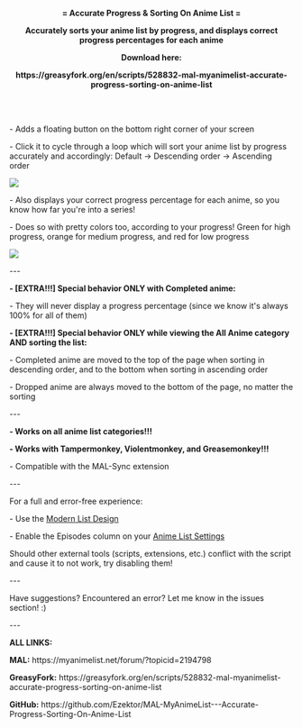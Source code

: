  
<p align = "center"><b>= Accurate Progress & Sorting On Anime List =</p>

<p align = "center">Accurately sorts your anime list by progress, and displays correct progress percentages for each anime</p>

<p align = "center">Download here:</p>

<p align = "center">https://greasyfork.org/en/scripts/528832-mal-myanimelist-accurate-progress-sorting-on-anime-list</b></p>

<br><br>

<p align = "left">- Adds a floating button on the bottom right corner of your screen</p>

<p align = "left">- Click it to cycle through a loop which will sort your anime list by progress accurately and accordingly: Default -> Descending order -> Ascending order</p>

<img src= "https://i.ibb.co/44bNsBx/Animation1.gif">

<p align = "left">- Also displays your correct progress percentage for each anime, so you know how far you're into a series!</p>

<p align = "left">- Does so with pretty colors too, according to your progress! Green for high progress, orange for medium progress, and red for low progress</p>

<img src= "https://i.ibb.co/K9wtyx5/A.png">

<p align = "left">---</p>

<p align = "left"><b>- [EXTRA!!!] Special behavior ONLY with Completed anime:</b></p>

<p align = "left">- They will never display a progress percentage (since we know it's always 100% for all of them)</p>

<p align = "left"><b>- [EXTRA!!!] Special behavior ONLY while viewing the All Anime category AND sorting the list:</b></p>

<p align = "left">- Completed anime are moved to the top of the page when sorting in descending order, and to the bottom when sorting in ascending order</p>

<p align = "left">- Dropped anime are always moved to the bottom of the page, no matter the sorting</p>

<p align = "left">---</p>

<p align = "left"><b>- Works on all anime list categories!!!</b></p>

<p align = "left"><b>- Works with Tampermonkey, Violentmonkey, and Greasemonkey!!!</b></p>

<p align = "left">- Compatible with the MAL-Sync extension</p>

<p align = "left">---</p>

<p align = "left">For a full and error-free experience:</p>

<p align = "left">- Use the <a href= "https://myanimelist.net/ownlist/style]Modern List Design">Modern List Design</a></p>
<p align = "left">- Enable the Episodes column on your <a href= "https://myanimelist.net/editprofile.php?go=listpreferences">Anime List Settings</a></p>

<p align = "left">Should other external tools (scripts, extensions, etc.) conflict with the script and cause it to not work, try disabling them!</p>

<p align = "left">---</p>

<p align = "left">Have suggestions? Encountered an error? Let me know in the issues section! :)</p>

<p align = "left">---</p>

<p align = "left"><b>ALL LINKS:</b></p>

<p align = "left"><b>MAL:</b> https://myanimelist.net/forum/?topicid=2194798</p>

<p align = "left"><b>GreasyFork:</b> https://greasyfork.org/en/scripts/528832-mal-myanimelist-accurate-progress-sorting-on-anime-list</p>

<p align = "left"><b>GitHub:</b> https://github.com/Ezektor/MAL-MyAnimeList---Accurate-Progress-Sorting-On-Anime-List</p>
